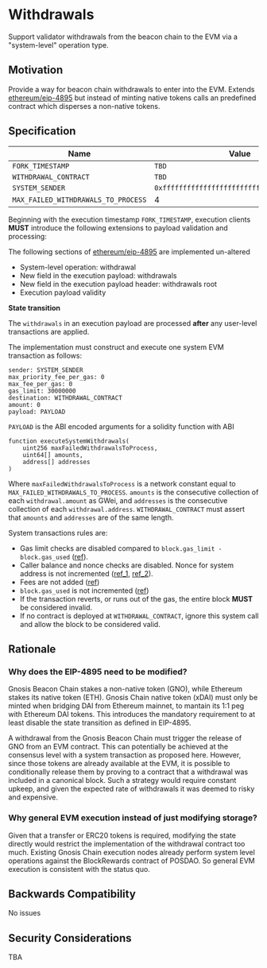# Withdrawals

Support validator withdrawals from the beacon chain to the EVM via a "system-level" operation type.

## Motivation

Provide a way for beacon chain withdrawals to enter into the EVM. Extends [ethereum/eip-4895](https://eips.ethereum.org/EIPS/eip-4895) but instead of minting native tokens calls an predefined contract which disperses a non-native tokens.

## Specification

| Name                                | Value                                        |
| ----------------------------------- | -------------------------------------------- |
| `FORK_TIMESTAMP`                    | `TBD`                                        |
| `WITHDRAWAL_CONTRACT`               | `TBD`                                        |
| `SYSTEM_SENDER`                     | `0xfffffffffffffffffffffffffffffffffffffffe` |
| `MAX_FAILED_WITHDRAWALS_TO_PROCESS` | 4                                            |

Beginning with the execution timestamp `FORK_TIMESTAMP`, execution clients **MUST** introduce the following extensions to payload validation and processing:

The following sections of [ethereum/eip-4895](https://eips.ethereum.org/EIPS/eip-4895#system-level-operation-withdrawal) are implemented un-altered

- System-level operation: withdrawal
- New field in the execution payload: withdrawals
- New field in the execution payload header: withdrawals root
- Execution payload validity

**State transition**

The `withdrawals` in an execution payload are processed **after** any user-level transactions are applied.

The implementation must construct and execute one system EVM transaction as follows:

```
sender: SYSTEM_SENDER
max_priority_fee_per_gas: 0
max_fee_per_gas: 0
gas_limit: 30000000
destination: WITHDRAWAL_CONTRACT
amount: 0
payload: PAYLOAD
```

`PAYLOAD` is the ABI encoded arguments for a solidity function with ABI

```solidity
function executeSystemWithdrawals(
    uint256 maxFailedWithdrawalsToProcess,
    uint64[] amounts,
    address[] addresses
)
```

Where `maxFailedWithdrawalsToProcess` is a network constant equal to `MAX_FAILED_WITHDRAWALS_TO_PROCESS`. `amounts` is the consecutive collection of each `withdrawal.amount` as GWei, and `addresses` is the consecutive collection of each `withdrawal.address`. `WITHDRAWAL_CONTRACT` must assert that `amounts` and `addresses` are of the same length.

System transactions rules are:

- Gas limit checks are disabled compared to `block.gas_limit - block.gas_used` ([ref](https://github.com/NethermindEth/nethermind/blob/master/src/Nethermind/Nethermind.Evm/TransactionProcessing/TransactionProcessor.cs#L204-L220)).
- Caller balance and nonce checks are disabled. Nonce for system address is not incremented ([ref_1](https://github.com/NethermindEth/nethermind/blob/master/src/Nethermind/Nethermind.Evm/TransactionProcessing/TransactionProcessor.cs#L256-L287), [ref_2](https://github.com/NethermindEth/nethermind/blob/master/src/Nethermind/Nethermind.Evm/TransactionProcessing/TransactionProcessor.cs#L468-L471)).
- Fees are not added ([ref](https://github.com/NethermindEth/nethermind/blob/master/src/Nethermind/Nethermind.Evm/TransactionProcessing/TransactionProcessor.cs#L421-L448))
- `block.gas_used` is not incremented ([ref](https://github.com/NethermindEth/nethermind/blob/master/src/Nethermind/Nethermind.Evm/TransactionProcessing/TransactionProcessor.cs#L482-L485))
- If the transaction reverts, or runs out of the gas, the entire block **MUST** be considered invalid.
- If no contract is deployed at `WITHDRAWAL_CONTRACT`, ignore this system call and allow the block to be considered valid.

## Rationale

### Why does the EIP-4895 need to be modified?

Gnosis Beacon Chain stakes a non-native token (GNO), while Ethereum stakes its native token (ETH). Gnosis Chain native token (xDAI) must only be minted when bridging DAI from Ethereum mainnet, to mantain its 1:1 peg with Ethereum DAI tokens. This introduces the mandatory requirement to at least disable the state transition as defined in EIP-4895.

A withdrawal from the Gnosis Beacon Chain must trigger the release of GNO from an EVM contract. This can potentially be achieved at the consensus level with a system transaction as proposed here. However, since those tokens are already available at the EVM, it is possible to conditionally release them by proving to a contract that a withdrawal was included in a canonical block. Such a strategy would require constant upkeep, and given the expected rate of withdrawals it was deemed to risky and expensive.

### Why general EVM execution instead of just modifying storage?

Given that a transfer or ERC20 tokens is required, modifying the state directly would restrict the implementation of the withdrawal contract too much. Existing Gnosis Chain execution nodes already perform system level operations against the BlockRewards contract of POSDAO. So general EVM execution is consistent with the status quo.

## Backwards Compatibility

No issues

## Security Considerations

TBA
